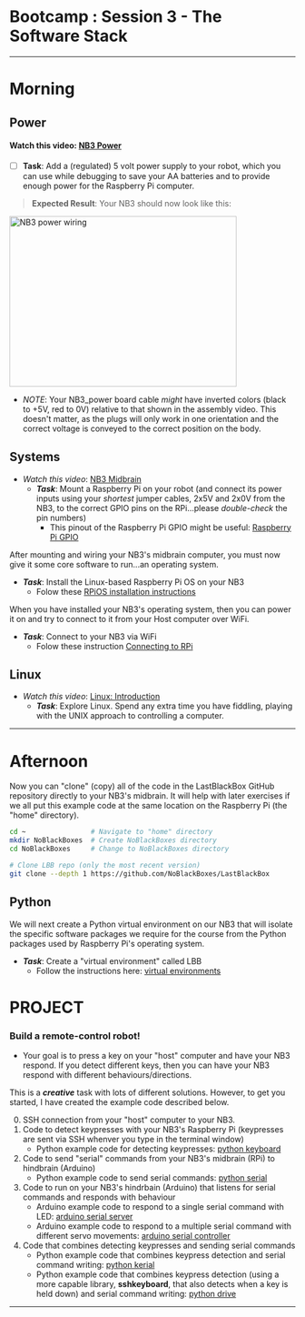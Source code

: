 # Bootcamp : Session 3 - The Software Stack

---
# Morning

## Power

#### Watch this video: [NB3 Power](https://vimeo.com/1005162740)

- [ ] **Task**: Add a (regulated) 5 volt power supply to your robot, which you can use while debugging to save your AA batteries and to provide enough power for the Raspberry Pi computer.
> **Expected Result**: Your NB3 should now look like this: <p align="center">
<img src="../../../boxes/power/_data/images/NB3_power_wiring.png" alt="NB3 power wiring" width="400" height="300">
</p>

- *NOTE*: Your NB3_power board cable *might* have inverted colors (black to +5V, red to 0V) relative to that shown in the assembly video. This doesn't matter, as the plugs will only work in one orientation and the correct voltage is conveyed to the correct position on the body.


## Systems

- *Watch this video*: [NB3 Midbrain](https://vimeo.com/1005170402)
  - ***Task***: Mount a Raspberry Pi on your robot (and connect its power inputs using your *shortest* jumper cables, 2x5V and 2x0V from the NB3, to the correct GPIO pins on the RPi...please *double-check* the pin numbers)
    - This pinout of the Raspberry Pi GPIO might be useful: [Raspberry Pi GPIO](../../../boxes/systems/_data/images/rpi_GPIO_pinout.png)

After mounting and wiring your NB3's midbrain computer, you must now give it some core software to run...an operating system.
  - ***Task***: Install the Linux-based Raspberry Pi OS on your NB3
    - Folow these [RPiOS installation instructions](../../../boxes/systems/rpios/README.md)

When you have installed your NB3's operating system, then you can power it on and try to connect to it from your Host computer over WiFi.
  - ***Task***: Connect to your NB3 via WiFi
    - Folow these instruction [Connecting to RPi](../../../boxes/systems/connecting/README.md)

## Linux
- *Watch this video*: [Linux: Introduction](https://vimeo.com/1005196173)
  - ***Task***: Explore Linux. Spend any extra time you have fiddling, playing with the UNIX approach to controlling a computer.

---
# Afternoon

Now you can "clone" (copy) all of the code in the LastBlackBox GitHub repository directly to your NB3's midbrain. It will help with later exercises if we all put this example code at the same location on the Raspberry Pi (the "home" directory).

```bash
cd ~                # Navigate to "home" directory
mkdir NoBlackBoxes  # Create NoBlackBoxes directory
cd NoBlackBoxes     # Change to NoBlackBoxes directory

# Clone LBB repo (only the most recent version)
git clone --depth 1 https://github.com/NoBlackBoxes/LastBlackBox
```

## Python

We will next create a Python virtual environment on our NB3 that will isolate the specific software packages we require for the course from the Python packages used by Raspberry Pi's operating system.
  - ***Task***: Create a "virtual environment" called LBB
    - Follow the instructions here: [virtual environments](../../../boxes/python/virtual_environments/README.md)


# PROJECT
### Build a remote-control robot!
- Your goal is to press a key on your "host" computer and have your NB3 respond. If you detect different keys, then you can have your NB3 respond with different behaviours/directions.

This is a ***creative*** task with lots of different solutions. However, to get you started, I have created the example code described below.

0. SSH connection from your "host" computer to your NB3.
1. Code to detect keypresses with your NB3's Raspberry Pi (keypresses are sent via SSH whenver you type in the terminal window)
   - Python example code for detecting keypresses: [python keyboard](../../../boxes/python/remote-NB3/keyboard/keyboard.py)
2. Code to send "serial" commands from your NB3's midbrain (RPi) to hindbrain (Arduino)
    - Python example code to send serial commands: [python serial](../../../boxes/python/remote-NB3/serial/serial_write.py)
3. Code to run on your NB3's hindrbain (Arduino) that listens for serial commands and responds with behaviour
    - Arduino example code to respond to a single serial command with LED: [arduino serial server](../../../boxes/python/remote-NB3/arduino/serial_server/)
    - Arduino example code to respond to a multiple serial command with different servo movements: [arduino serial controller](../../../boxes/python/remote-NB3/arduino/serial_controller/)
4. Code that combines detecting keypresses and sending serial commands
   - Python example code that combines keypress detection and serial command writing: [python kerial](../../../boxes/python/remote-NB3/kerial/kerial.py)
   - Python example code that combines keypress detection (using a more capable library, **sshkeyboard**, that also detects when a key is held down) and serial command writing: [python drive](../../../boxes/python/remote-NB3/drive/drive.py)

----
